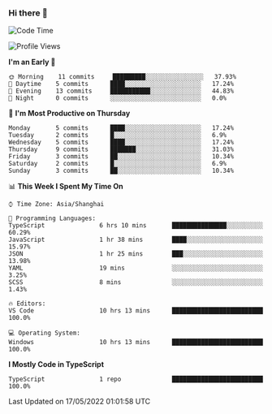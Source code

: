 ### Hi there 👋

<!--
**waynelwz/waynelwz** is a ✨ _special_ ✨ repository because its `README.md` (this file) appears on your GitHub profile.

Here are some ideas to get you started:

- 🔭 I’m currently working on ...
- 🌱 I’m currently learning ...
- 👯 I’m looking to collaborate on ...
- 🤔 I’m looking for help with ...
- 💬 Ask me about ...
- 📫 How to reach me: ...
- 😄 Pronouns: ...
- ⚡ Fun fact: ...
-->

<!--START_SECTION:waka-->
![Code Time](http://img.shields.io/badge/Code%20Time-0%20secs-blue)

![Profile Views](http://img.shields.io/badge/Profile%20Views-31-blue)

**I'm an Early 🐤** 

```text
🌞 Morning    11 commits     █████████░░░░░░░░░░░░░░░░   37.93% 
🌆 Daytime    5 commits      ████░░░░░░░░░░░░░░░░░░░░░   17.24% 
🌃 Evening    13 commits     ███████████░░░░░░░░░░░░░░   44.83% 
🌙 Night      0 commits      ░░░░░░░░░░░░░░░░░░░░░░░░░   0.0%

```
📅 **I'm Most Productive on Thursday** 

```text
Monday       5 commits      ████░░░░░░░░░░░░░░░░░░░░░   17.24% 
Tuesday      2 commits      █░░░░░░░░░░░░░░░░░░░░░░░░   6.9% 
Wednesday    5 commits      ████░░░░░░░░░░░░░░░░░░░░░   17.24% 
Thursday     9 commits      ███████░░░░░░░░░░░░░░░░░░   31.03% 
Friday       3 commits      ██░░░░░░░░░░░░░░░░░░░░░░░   10.34% 
Saturday     2 commits      █░░░░░░░░░░░░░░░░░░░░░░░░   6.9% 
Sunday       3 commits      ██░░░░░░░░░░░░░░░░░░░░░░░   10.34%

```


📊 **This Week I Spent My Time On** 

```text
⌚︎ Time Zone: Asia/Shanghai

💬 Programming Languages: 
TypeScript               6 hrs 10 mins       ███████████████░░░░░░░░░░   60.29% 
JavaScript               1 hr 38 mins        ████░░░░░░░░░░░░░░░░░░░░░   15.97% 
JSON                     1 hr 25 mins        ███░░░░░░░░░░░░░░░░░░░░░░   13.98% 
YAML                     19 mins             ░░░░░░░░░░░░░░░░░░░░░░░░░   3.25% 
SCSS                     8 mins              ░░░░░░░░░░░░░░░░░░░░░░░░░   1.43%

🔥 Editors: 
VS Code                  10 hrs 13 mins      █████████████████████████   100.0%

💻 Operating System: 
Windows                  10 hrs 13 mins      █████████████████████████   100.0%

```

**I Mostly Code in TypeScript** 

```text
TypeScript               1 repo              █████████████████████████   100.0%

```



 Last Updated on 17/05/2022 01:01:58 UTC
<!--END_SECTION:waka-->

